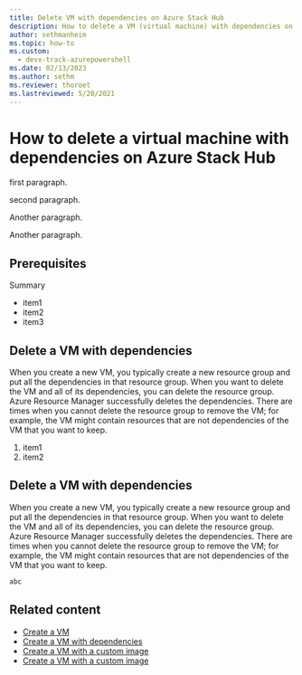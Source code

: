```yaml
---
title: Delete VM with dependencies on Azure Stack Hub 
description: How to delete a VM (virtual machine) with dependencies on Azure Stack Hub
author: sethmanheim
ms.topic: how-to
ms.custom:
  - devx-track-azurepowershell
ms.date: 02/13/2023
ms.author: sethm
ms.reviewer: thoroet
ms.lastreviewed: 5/20/2021
---
```

# How to delete a virtual machine with dependencies on Azure Stack Hub

first paragraph.

second paragraph.

Another paragraph.

Another paragraph.

## Prerequisites

Summary

- item1
- item2
- item3

## Delete a VM with dependencies

When you create a new VM, you typically create a new resource group and put all the dependencies in that resource group. When you want to delete the VM and all of its dependencies, you can delete the resource group. Azure Resource Manager successfully deletes the dependencies. There are times when you cannot delete the resource group to remove the VM; for example, the VM might contain resources that are not dependencies of the VM that you want to keep.

1. item1
2. item2

## Delete a VM with dependencies

When you create a new VM, you typically create a new resource group and put all the dependencies in that resource group. When you want to delete the VM and all of its dependencies, you can delete the resource group. Azure Resource Manager successfully deletes the dependencies. There are times when you cannot delete the resource group to remove the VM; for example, the VM might contain resources that are not dependencies of the VM that you want to keep.

```C++
abc
```

## Related content

- [Create a VM](deploy-foundational-patterns.md)
- [Create a VM with dependencies](deploy-foundational-patterns.md)
- [Create a VM with a custom image](dev-start-vscode-storage.md)
- [Create a VM with a custom image](dev-start-vscode-storage.md)
